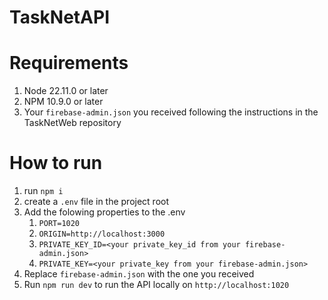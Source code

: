 # TaskNetAPI

# Requirements
1. Node 22.11.0 or later
1. NPM 10.9.0 or later
1. Your `firebase-admin.json` you received following the instructions in the TaskNetWeb repository

# How to run
1. run `npm i`
1. create a `.env` file in the project root
1. Add the folowing properties to the .env
    1. `PORT=1020`
    1. `ORIGIN=http://localhost:3000`
    1. `PRIVATE_KEY_ID=<your private_key_id from your firebase-admin.json>`
    1. `PRIVATE_KEY=<your private_key from your firebase-admin.json>`
1. Replace `firebase-admin.json` with the one you received
1. Run `npm run dev` to run the API locally on `http://localhost:1020`